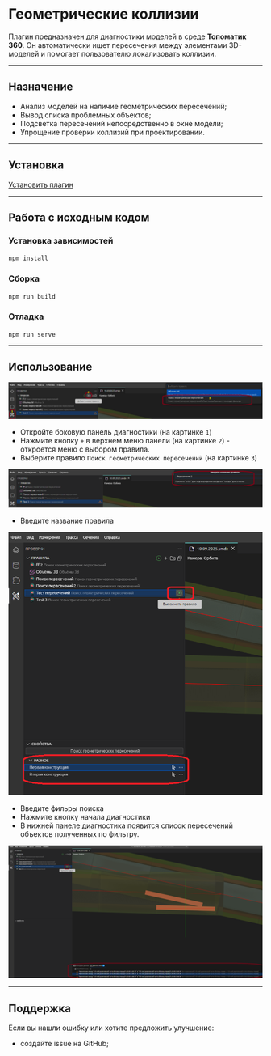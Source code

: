 # Геометрические коллизии

Плагин предназначен для диагностики моделей в среде **Топоматик 360**.
Он автоматически ищет пересечения между элементами 3D-моделей и
помогает пользователю локализовать коллизии.

------------------------------------------------------------------------

## Назначение

-   Анализ моделей на наличие геометрических пересечений;
-   Вывод списка проблемных объектов;
-   Подсветка пересечений непосредственно в окне модели;
-   Упрощение проверки коллизий при проектировании.

------------------------------------------------------------------------

## Установка

[Установить плагин](https://360.topomatic.ru/?extensionInstallPath=https%3A%2F%2Ffangarh.github.io%2FRoburIntercept%2F)


------------------------------------------------------------------------

## Работа с исходным кодом

### Установка зависимостей

```
npm install
```

### Сборка

```
npm run build
```

### Отладка

```
npm run serve
```

------------------------------------------------------------------------

## Использование

![имг 00](./img/01.png "Создание правила")

* Откройте боковую панель диагностики (на картинке `1`)
* Нажмите кнопку `+` в верхнем меню панели (на картинке `2`) - откроется меню с выбором правила.
* Выберите правило `Поиск геометрических пересечений`  (на картинке `3`)

![имг 01](./img/02.png "Создание правила")

* Введите название правила

![имг 01](./img/03.png "Создание правила")

* Введите фильры поиска
* Нажмите кнопку начала диагностики
* В нижней панеле диагностика появится список пересечений объектов полученных по фильтру.

![имг 03](./img/04.png "Результат поиска")


------------------------------------------------------------------------

## Поддержка

Если вы нашли ошибку или хотите предложить улучшение:
- создайте issue на GitHub;
